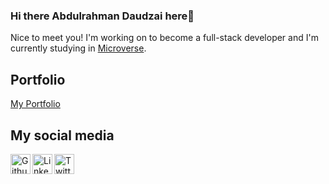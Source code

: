 ### Hi there Abdulrahman Daudzai here👋

Nice to meet you! I'm working on to become a full-stack developer and I'm currently studying in [Microverse](https://www.microverse.org).

## Portfolio 

<a href="https://wadaudzai.github.io/Portfolio-setup-and-mobile-version-skeleton/">My Portfolio</a>

## My social media 

<a href="https://github.com/wadaudzai">
  <img width="32" align="left"
     alt="Github"
     src="https://cdn.jsdelivr.net/npm/simple-icons@v3/icons/github.svg">
</a>

<a href="https://www.linkedin.com/in/abdulrahman-daudzai-490421234/">
  <img width="32" align="left"
     alt="Linkedin"
     src="https://cdn.jsdelivr.net/npm/simple-icons@v3/icons/linkedin.svg">
</a>
<a href="https://twitter.com/wadaudzai">
  <img width="32" align="left"
     alt="Twitter"
     src="[https://cdn.jsdelivr.net/npm/simple-icons@v3/icons/twitter.svg](https://img.shields.io/badge/twitter-%2300acee.svg?&style=for-the-badge&logo=twitter&logoColor=white alt=twitter style="margin-bottom: 5px;)">
</a>
<br>

